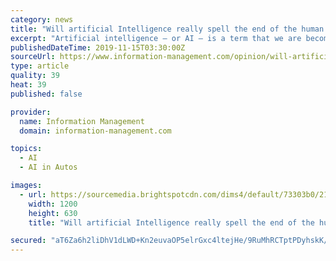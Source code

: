 ```yaml
---
category: news
title: "Will artificial Intelligence really spell the end of the human race?"
excerpt: "Artificial intelligence – or AI – is a term that we are becoming ... of AI are more prevalent is where more advanced AI is being developed. For example, driverless cars are currently being tested around the world and require more complex algorithms ..."
publishedDateTime: 2019-11-15T03:30:00Z
sourceUrl: https://www.information-management.com/opinion/will-artificial-intelligence-really-spell-the-end-of-the-human-race
type: article
quality: 39
heat: 39
published: false

provider:
  name: Information Management
  domain: information-management.com

topics:
  - AI
  - AI in Autos

images:
  - url: https://sourcemedia.brightspotcdn.com/dims4/default/73303b0/2147483647/strip/true/crop/4000x2100+0+298/resize/1200x630!/quality/90/?url=https%3A%2F%2Fsourcemedia.brightspotcdn.com%2F26%2F8e%2Fcdd671e446e99566902fbc198d3d%2Frobot-and-human.jpg
    width: 1200
    height: 630
    title: "Will artificial Intelligence really spell the end of the human race?"

secured: "aT6Za6h2liDhV1dLWD+Kn2euvaOP5elrGxc4ltejHe/9RuMhRCTptPDyhskK/XlK7fz/HI6Q/5mhSswsXKv5wa8KtI47cYmkiUXq4ugrXWdmV6sEeqtIKs+cSyHLz8K3eV3oromhZrqNTe0sB1H+xNXTiyqwGTEucc++TeiGhaq9Ox7WF80dAjH1+e63UH4tZWmu2vulUcZgHRDrvL6o77Q2/IFLBYWga2ntL9xoyLowDxfn5+3eGT6njumogvInWXlmY0JdQxwqUGWhDP81sw==;SB5lNJH0LYAs1LZU8XLOjw=="
---
```


